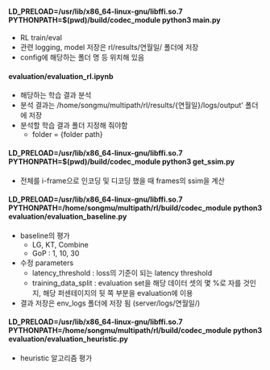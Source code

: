 #### LD_PRELOAD=/usr/lib/x86_64-linux-gnu/libffi.so.7 PYTHONPATH=$(pwd)/build/codec_module python3 main.py
- RL train/eval
- 관련 logging, model 저장은 rl/results/연월일/ 폴더에 저장
- config에 해당하는 폴더 명 등 위치해 있음

#### evaluation/evaluation_rl.ipynb
- 해당하는 학습 결과 분석
- 분석 결과는 /home/songmu/multipath/rl/results/{연월일}/logs/output' 폴더에 저장
- 분석할 학습 결과 폴더 지정해 줘야함
    - folder = {folder path}

#### LD_PRELOAD=/usr/lib/x86_64-linux-gnu/libffi.so.7 PYTHONPATH=$(pwd)/build/codec_module python3 get_ssim.py
- 전체를 i-frame으로 인코딩 및 디코딩 했을 때 frames의 ssim을 계산

#### LD_PRELOAD=/usr/lib/x86_64-linux-gnu/libffi.so.7 PYTHONPATH=/home/songmu/multipath/rl/build/codec_module python3 evaluation/evaluation_baseline.py
- baseline의 평가
    - LG, KT, Combine
    - GoP : 1, 10, 30
- 수정 parameters
    - latency_threshold : loss의 기준이 되는 latency threshold
    - training_data_split : evaluation set을 해당 데이터 셋의 몇 %로 자를 것인지, 해당 퍼센테이지의 뒷 쪽 부분을 evaluation에 이용
- 결과 저장은 env_logs 폴더에 저장 됨 (server/logs/연월일/)

#### LD_PRELOAD=/usr/lib/x86_64-linux-gnu/libffi.so.7 PYTHONPATH=/home/songmu/multipath/rl/build/codec_module python3 evaluation/evaluation_heuristic.py
- heuristic 알고리즘 평가